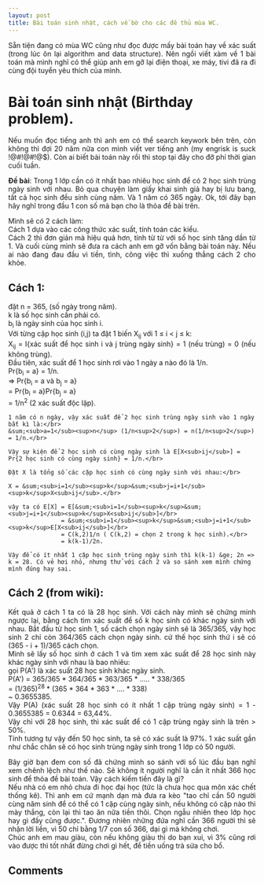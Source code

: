 ```yaml
---
layout: post
title: Bài toán sinh nhật, cách về bờ cho các đê thủ mùa WC.
---
```


<p align="justify">Sẵn tiện đang có mùa WC cũng như đọc được mấy bài toán hay về xác suất (trong lúc ôn lại algorithm and data structure). Nên ngồi viết xàm về 1 bài toán mà mình nghĩ có thể giúp anh em gỡ lại điện thoại, xe máy, tivi đã ra đi cùng đội tuyển yêu thích của mình.</p>

<h1>Bài toán sinh nhật (Birthday problem).</h1>

<p align="justify">Nếu muốn đọc tiếng anh thì anh em có thể search keywork bên trên, còn không thì đợi 20 năm nữa con mình viết ver tiếng anh (my engrisk is suck !@#!@#!@$). Còn ai biết bài toán này rồi thì stop tại đây cho đỡ phí thời gian cuối tuần.</p>

<p align="justify"><b>Đề bài</b>: Trong 1 lớp cần có ít nhất bao nhiêu học sinh để có 2 học sinh trùng ngày sinh với nhau. 
Bỏ qua chuyện làm giấy khai sinh giả hay bị lưu bang, tất cả học sinh đều sinh cùng năm. Và 1 năm có 365 ngày.
Ok, tới đây bạn hãy nghĩ trong đầu 1 con số mà bạn cho là thỏa đề bài trên.</p>

<p align="justify">Mình sẽ có 2 cách làm: </br>Cách 1 dựa vào các công thức xác suất, tính toán các kiểu. </br>Cách 2 thì đơn giản mà hiệu quả hơn, tính từ từ với số học sinh tăng dần từ 1. Và cuối cùng mình sẽ đưa ra cách anh em gỡ vốn bằng bài toán này. Nếu ai nào đang đau đầu vì tiền, tình, công việc thì xuống thẳng cách 2 cho khỏe.</p>

<h2>Cách 1:</h2>

<p align="justify">
	đặt n = 365, (số ngày trong năm).</br>
		k là số học sinh cần phải có.</br>
		b<sub>i</sub> là ngày sinh của học sinh i.</br>
		Với từng cặp học sinh (i,j) ta đặt 1 biến X<sub>ij</sub> với 1 &le; i < j &le; k: </br>
		X<sub>ij</sub> = I{xác suất để học sinh i và j trùng ngày sinh} = 1 (nếu trùng) = 0 (nếu không trùng).</br>
	Đầu tiên, xác suất để 1 học sinh rơi vào 1 ngày a nào đó là 1/n.</br>
	Pr{b<sub>i</sub> = a} = 1/n.</br>
	=> Pr{b<sub>i</sub> = a và b<sub>j</sub> = a}</br> = Pr{b<sub>i</sub> = a}Pr{b<sub>j</sub> = a}</br> = 1/n<sup>2</sup> (2 xác suất độc lập).</br>

	1 năm có n ngày, vậy xác suất để 2 học sinh trùng ngày sinh vào 1 ngày bất kì là:</br>
	&sum;<sub>a=1</sub><sup>n</sup> (1/n<sup>2</sup>) = n(1/n<sup>2</sup>) = 1/n.</br>

	Vậy sự kiện để 2 học sinh có cùng ngày sinh là E[X<sub>ij</sub>] = Pr{2 học sinh có cùng ngày sinh} = 1/n.</br>

	Đặt X là tổng số các cặp học sinh có cùng ngày sinh với nhau:</br>

	X = &sum;<sub>i=1</sub><sup>k</sup>&sum;<sub>j=i+1</sub><sup>k</sup>X<sub>ij</sub>.</br>

	vậy ta có E[X] = E[&sum;<sub>i=1</sub><sup>k</sup>&sum;<sub>j=i+1</sub><sup>k</sup>X<sub>ij</sub>]</br>
				   = &sum;<sub>i=1</sub><sup>k</sup>&sum;<sub>j=i+1</sub><sup>k</sup>E[X<sub>ij</sub>]</br>
				   = C(k,2)1/n ( C(k,2) = chọn 2 trong k học sinh).</br>
				   = k(k-1)/2n.

	Vậy để có ít nhất 1 cặp học sinh trùng ngày sinh thì k(k-1) &ge; 2n => k = 28. Có vẻ hơi nhỏ, nhưng thử với cách 2 và so sánh xem mình chứng mình đúng hay sai.
</p>

<h2>Cách 2 (from wiki):</h2>

<p align="justify">
	Kết quả ở cách 1 ta có là 28 học sinh. Với cách này mình sẽ chứng minh ngược lại, bằng cách tìm xác suất để số k học sinh có khác ngày sinh với nhau. Bắt đầu từ học sinh 1, số cách chọn ngày sinh sẽ là 365/365, vậy học sinh 2 chỉ còn 364/365 cách chọn ngày sinh. cứ thế học sinh thứ i sẽ có (365 - i + 1)/365 cách chọn.</br>
	Mình sẽ lấy số học sinh ở cách 1 và tìm xem xác suất để 28 học sinh này khác ngày sinh với nhau là bao nhiêu:</br>
	gọi P(A') là xác suất 28 học sinh khác ngày sinh.</br>
	P(A') = 365/365 * 364/365 * 363/365 * ..... * 338/365</br>
		  = (1/365)<sup>28</sup> * (365 * 364 * 363 * .... * 338)</br>
		  ~ 0.3655385.</br>
	Vậy P(A) (xác suất 28 học sinh có ít nhất 1 cặp trùng ngày sinh) = 1 - 0.3655385 = 0.6344 = 63,44%.</br>
	Vậy chỉ với 28 học sinh, thì xác suất để có 1 cặp trùng ngày sinh là trên > 50%.</br>
	Tính tương tự vậy đến 50 học sinh, ta sẽ có xác suất là 97%. 1 xác suất gần như chắc chăn sẽ có học sinh trùng ngày sinh trong 1 lớp có 50 người. 
</p>

<p align="justify">Bây giờ bạn đem con số đã chứng mình so sánh với số lúc đầu bạn nghĩ xem chênh lệch như thế nào. Sẽ không ít người nghĩ là cần ít nhất 366 học sinh để thỏa đề bài toán. Vậy cách kiếm tiền đây là gì?</br>
Nếu nhà có em nhỏ chưa đi học đại học (tức là chưa học qua môn xác chết thống kê). Thì anh em cứ mạnh dạn mà đưa ra kèo "tao chỉ cần 50 người cùng năm sinh để có thể có 1 cặp cùng ngày sinh, nếu không có cặp nào thì mày thắng, còn lại thì tao ăn nữa tiền thôi. Chọn ngẫu nhiên theo lớp học hay gì đấy cũng được.". Đương nhiên những đứa nghĩ cần 366 người thì sẽ nhận lời liền, vì 50 chỉ bằng 1/7 con số 366, dại gì mà không chơi. </br>
Chúc anh em mau giàu, còn nếu không giàu thì do bạn xui, vì 3% cũng rơi vào được thì tốt nhất đừng chơi gì hết, để tiền uống trà sửa cho bổ.
</p>

<h2>Comments</h2>
<div
  class="fb-like"
  data-share="true"
  data-width="450"
  data-show-faces="true">
</div>
<div class="fb-comments" data-href="http://developers.facebook.com/docs/plugins/comment?post=20151103" data-numposts="5"></div>